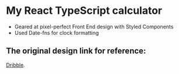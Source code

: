 # My React TypeScript calculator

- Geared at pixel-perfect Front End design with Styled Components
- Used Date-fns for clock formatting

## The original design link for reference:

[Dribble](https://dribbble.com/shots/14709020-Calculator).
